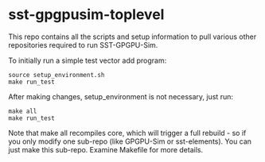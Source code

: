 # sst-gpgpusim-toplevel
This repo contains all the scripts and setup information to pull various other repositories required to run SST-GPGPU-Sim.

To initially run a simple test vector add program:

```shell
source setup_environment.sh
make run_test
```

After making changes, setup_environment is not necessary, just run:

```shell
make all
make run_test
```

Note that make all recompiles core, which will trigger a full rebuild - so if you only modify one sub-repo (like GPGPU-Sim or sst-elements).
You can just make this sub-repo. Examine Makefile for more details.
